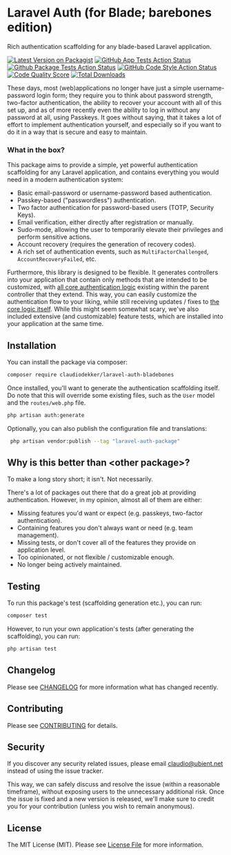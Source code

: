 # Laravel Auth (for Blade; barebones edition)
Rich authentication scaffolding for any blade-based Laravel application.

[![Latest Version on Packagist](https://img.shields.io/packagist/v/claudiodekker/laravel-auth-bladebones.svg?style=flat-square)](https://packagist.org/packages/claudiodekker/laravel-auth-bladebones)
[![GitHub App Tests Action Status](https://github.com/claudiodekker/laravel-auth-bladebones/actions/workflows/app-tests.yml/badge.svg)](https://github.com/claudiodekker/laravel-auth-bladebones/actions/workflows/app-tests.yml)
[![Github Package Tests Action Status](https://github.com/claudiodekker/laravel-auth-bladebones/actions/workflows/package-tests.yml/badge.svg)](https://github.com/claudiodekker/laravel-auth-bladebones/actions/workflows/package-tests.yml)
[![GitHub Code Style Action Status](https://img.shields.io/github/workflow/status/claudiodekker/laravel-auth-bladebones/Check%20&%20fix%20styling?label=code%20style)](https://github.com/claudiodekker/laravel-auth-bladebones/actions?query=workflow%3A"Check+%26+fix+styling"+branch%3Amaster)
[![Code Quality Score](https://img.shields.io/scrutinizer/g/claudiodekker/laravel-auth-bladebones.svg?style=flat-square)](https://scrutinizer-ci.com/g/claudiodekker/laravel-auth-bladebones)
[![Total Downloads](https://img.shields.io/packagist/dt/claudiodekker/laravel-auth-bladebones.svg?style=flat-square)](https://packagist.org/packages/claudiodekker/laravel-auth-bladebones)

These days, most (web)applications no longer have just a simple username-password login form; they require you to think about password strength, two-factor authentication, 
the ability to recover your account with all of this set up, and as of more recently even the ability to log in without any password at all, using Passkeys.
It goes without saying, that it takes a lot of effort to implement authentication yourself, and especially so if you want to do it in a way that is secure and easy to maintain.

### What in the box?

This package aims to provide a simple, yet powerful authentication scaffolding for any Laravel application, and contains everything you would need in a modern authentication system:
- Basic email-password or username-password based authentication.
- Passkey-based ("passwordless") authentication.
- Two factor authentication for password-based users (TOTP, Security Keys).
- Email verification, either directly after registration or manually.
- Sudo-mode, allowing the user to temporarily elevate their privileges and perform sensitive actions.
- Account recovery (requires the generation of recovery codes).
- A rich set of authentication events, such as `MultiFactorChallenged`, `AccountRecoveryFailed`, etc.

Furthermore, this library is designed to be flexible. It generates controllers into your application that contain only methods that are intended to be customized, with [all core authentication logic](https://github.com/claudiodekker/laravel-auth)
existing within the parent controller that they extend. This way, you can easily customize the authentication flow to your liking, while still receiving updates / fixes to [the core logic itself](https://github.com/claudiodekker/laravel-auth).
While this might seem somewhat scary, we've also included extensive (and customizable) feature tests, which are installed into your application at the same time.

## Installation

You can install the package via composer:

```bash
composer require claudiodekker/laravel-auth-bladebones
```

Once installed, you'll want to generate the authentication scaffolding itself.
Do note that this will override some existing files, such as the `User` model and the `routes/web.php` file.

```bash
php artisan auth:generate
```

Optionally, you can also publish the configuration file and translations:
    
```bash
 php artisan vendor:publish --tag "laravel-auth-package"
```

## Why is this better than \<other package>?

To make a long story short; it isn't. Not necessarily.

There's a lot of packages out there that do a great job at providing authentication. However, in my opinion, almost all of them are either:
- Missing features you'd want or expect (e.g. passkeys, two-factor authentication).
- Containing features you don't always want or need (e.g. team management).
- Missing tests, or don't cover all of the features they provide on application level.
- Too opinionated, or not flexible / customizable enough.
- No longer being actively maintained.

## Testing

To run this package's test (scaffolding generation etc.), you can run:

``` bash
composer test
```

However, to run your own application's tests (after generating the scaffolding), you can run:

``` bash
php artisan test
```

## Changelog

Please see [CHANGELOG](CHANGELOG.md) for more information what has changed recently.

## Contributing

Please see [CONTRIBUTING](CONTRIBUTING.md) for details.

## Security

If you discover any security related issues, please email claudio@ubient.net instead of using the issue tracker.

This way, we can safely discuss and resolve the issue (within a reasonable timeframe), without exposing users to the unnecessary additional risk.
Once the issue is fixed and a new version is released, we'll make sure to credit you for your contribution (unless you wish to remain anonymous).

## License

The MIT License (MIT). Please see [License File](LICENSE.md) for more information.
